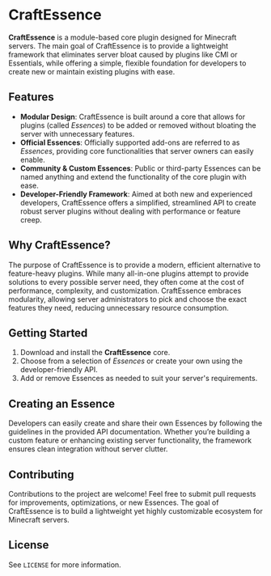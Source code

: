 # CraftEssence

**CraftEssence** is a module-based core plugin designed for Minecraft servers. The main goal of CraftEssence is to provide a lightweight framework that eliminates server bloat caused by plugins like CMI or Essentials, while offering a simple, flexible foundation for developers to create new or maintain existing plugins with ease.

## Features

- **Modular Design**: CraftEssence is built around a core that allows for plugins (called *Essences*) to be added or removed without bloating the server with unnecessary features.
- **Official Essences**: Officially supported add-ons are referred to as *Essences*, providing core functionalities that server owners can easily enable.
- **Community & Custom Essences**: Public or third-party Essences can be named anything and extend the functionality of the core plugin with ease.
- **Developer-Friendly Framework**: Aimed at both new and experienced developers, CraftEssence offers a simplified, streamlined API to create robust server plugins without dealing with performance or feature creep.

## Why CraftEssence?

The purpose of CraftEssence is to provide a modern, efficient alternative to feature-heavy plugins. While many all-in-one plugins attempt to provide solutions to every possible server need, they often come at the cost of performance, complexity, and customization. CraftEssence embraces modularity, allowing server administrators to pick and choose the exact features they need, reducing unnecessary resource consumption.

## Getting Started

1. Download and install the **CraftEssence** core.
2. Choose from a selection of *Essences* or create your own using the developer-friendly API.
3. Add or remove Essences as needed to suit your server's requirements.

## Creating an Essence

Developers can easily create and share their own Essences by following the guidelines in the provided API documentation. Whether you’re building a custom feature or enhancing existing server functionality, the framework ensures clean integration without server clutter.

## Contributing

Contributions to the project are welcome! Feel free to submit pull requests for improvements, optimizations, or new Essences. The goal of CraftEssence is to build a lightweight yet highly customizable ecosystem for Minecraft servers.

## License

See `LICENSE` for more information.
